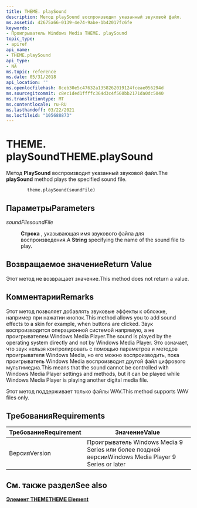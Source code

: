 ```yaml
---
title: THEME. playSound
description: Метод playSound воспроизводит указанный звуковой файл.
ms.assetid: 42675a66-0139-4e74-9abe-1b42017fc6fe
keywords:
- Проигрыватель Windows Media THEME. playSound
topic_type:
- apiref
api_name:
- THEME.playSound
api_type:
- NA
ms.topic: reference
ms.date: 05/31/2018
api_location: ''
ms.openlocfilehash: 8ceb30e5c47632a1358262019124fceae056294d
ms.sourcegitcommit: c8ec1ded1ffffc364d3c4f560bb2171da0dc5040
ms.translationtype: MT
ms.contentlocale: ru-RU
ms.lasthandoff: 03/22/2021
ms.locfileid: "105688873"
---
```

# <a name="themeplaysound"></a><span data-ttu-id="84597-104">THEME. playSound</span><span class="sxs-lookup"><span data-stu-id="84597-104">THEME.playSound</span></span>

<span data-ttu-id="84597-105">Метод **PlaySound** воспроизводит указанный звуковой файл.</span><span class="sxs-lookup"><span data-stu-id="84597-105">The **playSound** method plays the specified sound file.</span></span>

``` syntax
        theme.playSound(soundFile)
```

## <a name="parameters"></a><span data-ttu-id="84597-106">Параметры</span><span class="sxs-lookup"><span data-stu-id="84597-106">Parameters</span></span>

<dl> <dt>

<span data-ttu-id="84597-107"><span id="soundFile"></span><span id="soundfile"></span><span id="SOUNDFILE"></span>*soundFile*</span><span class="sxs-lookup"><span data-stu-id="84597-107"><span id="soundFile"></span><span id="soundfile"></span><span id="SOUNDFILE"></span>*soundFile*</span></span>
</dt> <dd>

<span data-ttu-id="84597-108">**Строка** , указывающая имя звукового файла для воспроизведения.</span><span class="sxs-lookup"><span data-stu-id="84597-108">A **String** specifying the name of the sound file to play.</span></span>

</dd> </dl>

## <a name="return-value"></a><span data-ttu-id="84597-109">Возвращаемое значение</span><span class="sxs-lookup"><span data-stu-id="84597-109">Return Value</span></span>

<span data-ttu-id="84597-110">Этот метод не возвращает значение.</span><span class="sxs-lookup"><span data-stu-id="84597-110">This method does not return a value.</span></span>

## <a name="remarks"></a><span data-ttu-id="84597-111">Комментарии</span><span class="sxs-lookup"><span data-stu-id="84597-111">Remarks</span></span>

<span data-ttu-id="84597-112">Этот метод позволяет добавлять звуковые эффекты к обложке, например при нажатии кнопок.</span><span class="sxs-lookup"><span data-stu-id="84597-112">This method allows you to add sound effects to a skin for example, when buttons are clicked.</span></span> <span data-ttu-id="84597-113">Звук воспроизводится операционной системой напрямую, а не проигрывателем Windows Media Player.</span><span class="sxs-lookup"><span data-stu-id="84597-113">The sound is played by the operating system directly and not by Windows Media Player.</span></span> <span data-ttu-id="84597-114">Это означает, что звук нельзя контролировать с помощью параметров и методов проигрывателя Windows Media, но его можно воспроизводить, пока проигрыватель Windows Media воспроизводит другой файл цифрового мультимедиа.</span><span class="sxs-lookup"><span data-stu-id="84597-114">This means that the sound cannot be controlled with Windows Media Player settings and methods, but it can be played while Windows Media Player is playing another digital media file.</span></span>

<span data-ttu-id="84597-115">Этот метод поддерживает только файлы WAV.</span><span class="sxs-lookup"><span data-stu-id="84597-115">This method supports WAV files only.</span></span>

## <a name="requirements"></a><span data-ttu-id="84597-116">Требования</span><span class="sxs-lookup"><span data-stu-id="84597-116">Requirements</span></span>



| <span data-ttu-id="84597-117">Требование</span><span class="sxs-lookup"><span data-stu-id="84597-117">Requirement</span></span> | <span data-ttu-id="84597-118">Значение</span><span class="sxs-lookup"><span data-stu-id="84597-118">Value</span></span> |
|--------------------|---------------------------------------------------|
| <span data-ttu-id="84597-119">Версия</span><span class="sxs-lookup"><span data-stu-id="84597-119">Version</span></span><br/> | <span data-ttu-id="84597-120">Проигрыватель Windows Media 9 Series или более поздней версии</span><span class="sxs-lookup"><span data-stu-id="84597-120">Windows Media Player 9 Series or later</span></span><br/> |



## <a name="see-also"></a><span data-ttu-id="84597-121">См. также раздел</span><span class="sxs-lookup"><span data-stu-id="84597-121">See also</span></span>

<dl> <dt>

[<span data-ttu-id="84597-122">**Элемент THEME**</span><span class="sxs-lookup"><span data-stu-id="84597-122">**THEME Element**</span></span>](theme-element.md)
</dt> </dl>

 

 





